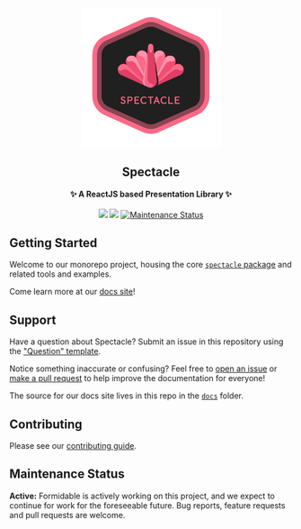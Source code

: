 <p align="center"><img src="https://raw.githubusercontent.com/FormidableLabs/spectacle/main/website/static/img/logo_spectacle.png" width=250></p>
<h2 align="center">Spectacle</h2>
<p align="center">
<strong>✨ A ReactJS based Presentation Library ✨</strong>
<br><br>
<a href="https://npmjs.com/package/spectacle"><img src="https://img.shields.io/npm/dm/spectacle.svg"></a>
<a href="https://npmjs.com/package/spectacle"><img src="https://img.shields.io/npm/v/spectacle.svg"></a>
<a href="https://github.com/FormidableLabs/spectacle#maintenance-status">
  <img alt="Maintenance Status" src="https://img.shields.io/badge/maintenance-active-green.svg" />
</a>
</p>

## Getting Started

Welcome to our monorepo project, housing the core [`spectacle` package](https://github.com/FormidableLabs/spectacle/blob/main/packages/spectacle/README.md) and related tools and examples.

Come learn more at our [docs site]!

## Support

Have a question about Spectacle? Submit an issue in this repository using the
["Question" template](https://github.com/FormidableLabs/spectacle/issues/new?template=question.md).

Notice something inaccurate or confusing? Feel free to [open an issue](https://github.com/FormidableLabs/spectacle/issues) or [make a pull request](https://github.com/FormidableLabs/spectacle/pulls) to help improve the documentation for everyone!

The source for our docs site lives in this repo in the [`docs`](https://github.com/FormidableLabs/spectacle/blob/main/docs/README.md) folder.

## Contributing

Please see our [contributing guide](CONTRIBUTING.md).

## Maintenance Status

**Active:** Formidable is actively working on this project, and we expect to continue for work for the foreseeable future. Bug reports, feature requests and pull requests are welcome.

[docs site]: https://www.formidable.com/open-source/spectacle/docs/

